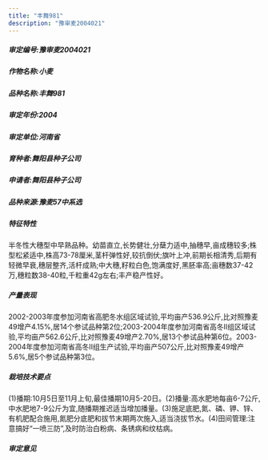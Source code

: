 ```yaml
---
title: "丰舞981"
description: "豫审麦2004021"
---
```

##### 审定编号:豫审麦2004021

##### 作物名称:小麦

##### 品种名称:丰舞981

##### 审定年份:2004

##### 审定单位:河南省

##### 育种者:舞阳县种子公司

##### 申请者:舞阳县种子公司

##### 品种来源:豫麦57中系选

##### 特征特性
半冬性大穗型中早熟品种。幼苗直立,长势健壮,分蘖力适中,抽穗早,亩成穗较多;株型松紧适中,株高73-78厘米,茎杆弹性好,较抗倒伏;旗叶上冲,前期长相清秀,后期有轻微早衰,穗层整齐,活杆成熟;中大穗,籽粒白色,饱满度好,黑胚率高;亩穗数37-42万,穗粒数38-40粒,千粒重42g左右;丰产稳产性好。

##### 产量表现
2002-2003年度参加河南省高肥冬水组区域试验,平均亩产536.9公斤,比对照豫麦49增产4.15%,居14个参试品种第2位;2003-2004年度参加河南省高冬Ⅱ组区域试验,平均亩产562.6公斤,比对照豫麦49增产2.70%,居13个参试品种第6位。2003-2004年度参加河南省高冬Ⅱ组生产试验,平均亩产507公斤,比对照豫麦49增产5.6%,居5个参试品种第3位。

##### 栽培技术要点
(1)播期:10月5日至11月上旬,最佳播期10月5-20日。(2)播量:高水肥地每亩6-7公斤,中水肥地7-9公斤为宜,随播期推迟适当增加播量。(3)施足底肥,氮、磷、钾、锌、有机肥配合施用,氮肥分底肥和拔节末期两次施入,适当浇拔节水。(4)田间管理:注意搞好“一喷三防”,及时防治白粉病、条锈病和纹枯病。

##### 审定意见

